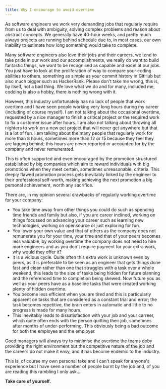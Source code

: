```yaml
---
title: Why I encourage to avoid overtime
---
```


As software engineers we work very demanding jobs that regularly require from us to deal with ambiguity, solving complex
problems and reason about abstract concepts. We generally have 40-hour weeks, and pretty much always projects are running
behind schedule due to, in most cases, our own inability to estimate how long something would take to complete.

Many software engineers also love their jobs and their careers, we tend to take pride in our work and our accomplishments,
we really do want to build fantastic things, we want to be recognised as capable and excel at our jobs. You just have to 
look at the proliferation of way to compare your coding abilities to others, something as simple as your commit history in
GitHub but also much bigger such as HackerRank. Please don't take me wrong, this is, by itself, not a bad thing. We love what 
we do and for many, included me, codding is also a hobby, there is nothing wrong with it.

However, this industry unfortunately has no lack of people that work overtime and I have seen people working very long 
hours during my career (including of course myself). I am not talking about the occasional overtime, requested by
a nice manager to finish a critical project or the required work to fix a customer issue after hours. I am also not talking
about throwing all nighters to work on a new pet project that will never get anywhere but that is a lot of fun. I am talking
about the many people that regularly work for more than 8 hours, sometimes more than 12 or 15 because they feel they are
lagging behind; this hours are never reported or accounted for by the company and never remunerated.

This is often supported and even encouraged by the promotion structured established by big companies which aim to reward
individuals with big promotions when they meet certain, sometimes unreasonable, criteria. This deeply flawed promotion
process gets inevitably linked by the engineer to their professional self-worth, making achieving the next promotion a
big personal achievement, worth any sacrifice.

There are, in my opinion several drawbacks of regularly working overtime for your company:

- You take time away from other things you could do such as spending time friends and family but also, if you are
career inclined, working on things focussed on advancing your career such as learning new technologies, working on 
opensource or just exploring for fun.
- You lower your own value and that of others as the company does not remunerate you for your time, your time and that
of your peers becomes less valuable, by working overtime the company does not need to hire more engineers and as you don't
require payment for your extra work, why would they offer it?
- It is a vicious cycle. Quite often this extra work is unknown even by peers, as it is preferable to be seen as an 
engineer that gets things done fast and clean rather than one that struggles with a task over a whole weekend, this leads
to the size of tasks being hidden for future planning and the referenced time to completion being skewed. Now future you
as well as your peers have as a baseline tasks that were created working plenty of hidden overtime.
- You become less efficient when you are tired and this is particularly apparent on tasks that are considered as 
a constant trial and error; the task becomes repetitive, the brain enters in automatic and little to no progress is
made for many hours.
- This inevitably leads to dissatisfaction with your job and your carreer, which quite often ends with the person
quitting their job, sometimes after months of under-performing. This obviously being a bad outcome for both the
employee and the employer.

Good managers will always try to minimise the overtime the teams doby providing the right environment but the
competitive nature of the job and the careers do not make it easy, and it has become endemic to the industry.

This is, of course my own personal take and I can't speak for anyone's experience but I have seen a number of people
burnt by the job and, of you are reading this rambling I only ask...

**Take care of yourself.**
